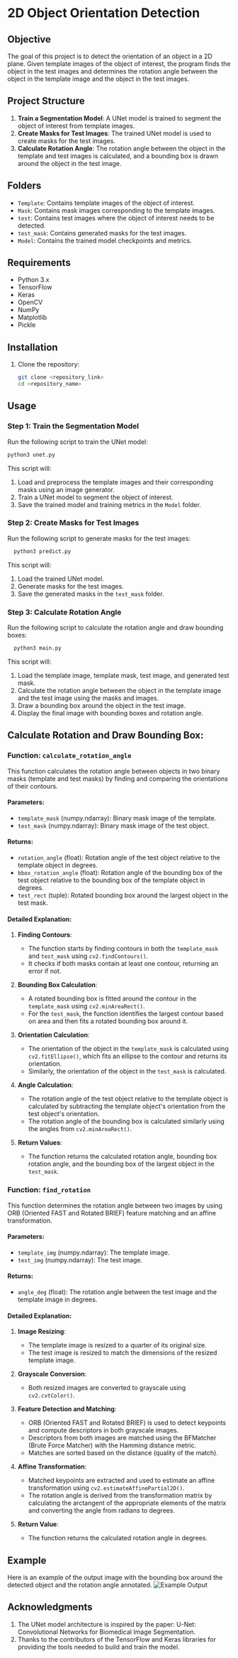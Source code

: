 # 2D Object Orientation Detection

## Objective
The goal of this project is to detect the orientation of an object in a 2D plane. Given template images of the object of interest, the program finds the object in the test images and determines the rotation angle between the object in the template image and the object in the test images.

## Project Structure
1. **Train a Segmentation Model**: A UNet model is trained to segment the object of interest from template images.
2. **Create Masks for Test Images**: The trained UNet model is used to create masks for the test images.
3. **Calculate Rotation Angle**: The rotation angle between the object in the template and test images is calculated, and a bounding box is drawn around the object in the test image.

## Folders
- `Template`: Contains template images of the object of interest.
- `Mask`: Contains mask images corresponding to the template images.
- `test`: Contains test images where the object of interest needs to be detected.
- `test_mask`: Contains generated masks for the test images.
- `Model`: Contains the trained model checkpoints and metrics.

## Requirements
- Python 3.x
- TensorFlow
- Keras
- OpenCV
- NumPy
- Matplotlib
- Pickle

## Installation
1. Clone the repository:
   ```bash
   git clone <repository_link>
   cd <repository_name>
   ```
   
## Usage

### Step 1: Train the Segmentation Model
Run the following script to train the UNet model:
  ```bash
  python3 unet.py
  ```

This script will:
1. Load and preprocess the template images and their corresponding masks using an image generator.
2. Train a UNet model to segment the object of interest.
3. Save the trained model and training metrics in the `Model` folder.

### Step 2: Create Masks for Test Images
Run the following script to generate masks for the test images:
```bash
  python3 predict.py
```

This script will:
1. Load the trained UNet model.
2. Generate masks for the test images.
3. Save the generated masks in the `test_mask` folder.

### Step 3: Calculate Rotation Angle
Run the following script to calculate the rotation angle and draw bounding boxes:
```bash
  python3 main.py
```

This script will:
1. Load the template image, template mask, test image, and generated test mask.
2. Calculate the rotation angle between the object in the template image and the test image using the masks and images.
3. Draw a bounding box around the object in the test image.
4. Display the final image with bounding boxes and rotation angle.

## Calculate Rotation and Draw Bounding Box:

### Function: `calculate_rotation_angle`

This function calculates the rotation angle between objects in two binary masks (template and test masks) by finding and comparing the orientations of their contours.

#### Parameters:
- `template_mask` (numpy.ndarray): Binary mask image of the template.
- `test_mask` (numpy.ndarray): Binary mask image of the test object.

#### Returns:
- `rotation_angle` (float): Rotation angle of the test object relative to the template object in degrees.
- `bbox_rotation_angle` (float): Rotation angle of the bounding box of the test object relative to the bounding box of the template object in degrees.
- `test_rect` (tuple): Rotated bounding box around the largest object in the test mask.

#### Detailed Explanation:

1. **Finding Contours**:
   - The function starts by finding contours in both the `template_mask` and `test_mask` using `cv2.findContours()`.
   - It checks if both masks contain at least one contour, returning an error if not.

2. **Bounding Box Calculation**:
   - A rotated bounding box is fitted around the contour in the `template_mask` using `cv2.minAreaRect()`.
   - For the `test_mask`, the function identifies the largest contour based on area and then fits a rotated bounding box around it.

3. **Orientation Calculation**:
   - The orientation of the object in the `template_mask` is calculated using `cv2.fitEllipse()`, which fits an ellipse to the contour and returns its orientation.
   - Similarly, the orientation of the object in the `test_mask` is calculated.

4. **Angle Calculation**:
   - The rotation angle of the test object relative to the template object is calculated by subtracting the template object's orientation from the test object's orientation.
   - The rotation angle of the bounding box is calculated similarly using the angles from `cv2.minAreaRect()`.

5. **Return Values**:
   - The function returns the calculated rotation angle, bounding box rotation angle, and the bounding box of the largest object in the `test_mask`.

### Function: `find_rotation`

This function determines the rotation angle between two images by using ORB (Oriented FAST and Rotated BRIEF) feature matching and an affine transformation.

#### Parameters:
- `template_img` (numpy.ndarray): The template image.
- `test_img` (numpy.ndarray): The test image.

#### Returns:
- `angle_deg` (float): The rotation angle between the test image and the template image in degrees.

#### Detailed Explanation:

1. **Image Resizing**:
   - The template image is resized to a quarter of its original size.
   - The test image is resized to match the dimensions of the resized template image.

2. **Grayscale Conversion**:
   - Both resized images are converted to grayscale using `cv2.cvtColor()`.

3. **Feature Detection and Matching**:
   - ORB (Oriented FAST and Rotated BRIEF) is used to detect keypoints and compute descriptors in both grayscale images.
   - Descriptors from both images are matched using the BFMatcher (Brute Force Matcher) with the Hamming distance metric.
   - Matches are sorted based on the distance (quality of the match).

4. **Affine Transformation**:
   - Matched keypoints are extracted and used to estimate an affine transformation using `cv2.estimateAffinePartial2D()`.
   - The rotation angle is derived from the transformation matrix by calculating the arctangent of the appropriate elements of the matrix and converting the angle from radians to degrees.

5. **Return Value**:
   - The function returns the calculated rotation angle in degrees.

## Example
Here is an example of the output image with the bounding box around the detected object and the rotation angle annotated.
![Example Output](example.png)

## Acknowledgments
1. The UNet model architecture is inspired by the paper: U-Net: Convolutional Networks for Biomedical Image Segmentation.
2. Thanks to the contributors of the TensorFlow and Keras libraries for providing the tools needed to build and train the model.
